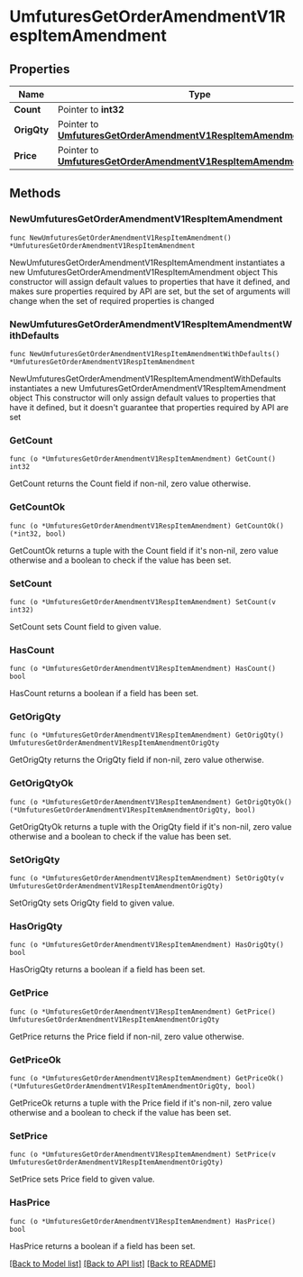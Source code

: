 # UmfuturesGetOrderAmendmentV1RespItemAmendment

## Properties

Name | Type | Description | Notes
------------ | ------------- | ------------- | -------------
**Count** | Pointer to **int32** |  | [optional] 
**OrigQty** | Pointer to [**UmfuturesGetOrderAmendmentV1RespItemAmendmentOrigQty**](UmfuturesGetOrderAmendmentV1RespItemAmendmentOrigQty.md) |  | [optional] 
**Price** | Pointer to [**UmfuturesGetOrderAmendmentV1RespItemAmendmentOrigQty**](UmfuturesGetOrderAmendmentV1RespItemAmendmentOrigQty.md) |  | [optional] 

## Methods

### NewUmfuturesGetOrderAmendmentV1RespItemAmendment

`func NewUmfuturesGetOrderAmendmentV1RespItemAmendment() *UmfuturesGetOrderAmendmentV1RespItemAmendment`

NewUmfuturesGetOrderAmendmentV1RespItemAmendment instantiates a new UmfuturesGetOrderAmendmentV1RespItemAmendment object
This constructor will assign default values to properties that have it defined,
and makes sure properties required by API are set, but the set of arguments
will change when the set of required properties is changed

### NewUmfuturesGetOrderAmendmentV1RespItemAmendmentWithDefaults

`func NewUmfuturesGetOrderAmendmentV1RespItemAmendmentWithDefaults() *UmfuturesGetOrderAmendmentV1RespItemAmendment`

NewUmfuturesGetOrderAmendmentV1RespItemAmendmentWithDefaults instantiates a new UmfuturesGetOrderAmendmentV1RespItemAmendment object
This constructor will only assign default values to properties that have it defined,
but it doesn't guarantee that properties required by API are set

### GetCount

`func (o *UmfuturesGetOrderAmendmentV1RespItemAmendment) GetCount() int32`

GetCount returns the Count field if non-nil, zero value otherwise.

### GetCountOk

`func (o *UmfuturesGetOrderAmendmentV1RespItemAmendment) GetCountOk() (*int32, bool)`

GetCountOk returns a tuple with the Count field if it's non-nil, zero value otherwise
and a boolean to check if the value has been set.

### SetCount

`func (o *UmfuturesGetOrderAmendmentV1RespItemAmendment) SetCount(v int32)`

SetCount sets Count field to given value.

### HasCount

`func (o *UmfuturesGetOrderAmendmentV1RespItemAmendment) HasCount() bool`

HasCount returns a boolean if a field has been set.

### GetOrigQty

`func (o *UmfuturesGetOrderAmendmentV1RespItemAmendment) GetOrigQty() UmfuturesGetOrderAmendmentV1RespItemAmendmentOrigQty`

GetOrigQty returns the OrigQty field if non-nil, zero value otherwise.

### GetOrigQtyOk

`func (o *UmfuturesGetOrderAmendmentV1RespItemAmendment) GetOrigQtyOk() (*UmfuturesGetOrderAmendmentV1RespItemAmendmentOrigQty, bool)`

GetOrigQtyOk returns a tuple with the OrigQty field if it's non-nil, zero value otherwise
and a boolean to check if the value has been set.

### SetOrigQty

`func (o *UmfuturesGetOrderAmendmentV1RespItemAmendment) SetOrigQty(v UmfuturesGetOrderAmendmentV1RespItemAmendmentOrigQty)`

SetOrigQty sets OrigQty field to given value.

### HasOrigQty

`func (o *UmfuturesGetOrderAmendmentV1RespItemAmendment) HasOrigQty() bool`

HasOrigQty returns a boolean if a field has been set.

### GetPrice

`func (o *UmfuturesGetOrderAmendmentV1RespItemAmendment) GetPrice() UmfuturesGetOrderAmendmentV1RespItemAmendmentOrigQty`

GetPrice returns the Price field if non-nil, zero value otherwise.

### GetPriceOk

`func (o *UmfuturesGetOrderAmendmentV1RespItemAmendment) GetPriceOk() (*UmfuturesGetOrderAmendmentV1RespItemAmendmentOrigQty, bool)`

GetPriceOk returns a tuple with the Price field if it's non-nil, zero value otherwise
and a boolean to check if the value has been set.

### SetPrice

`func (o *UmfuturesGetOrderAmendmentV1RespItemAmendment) SetPrice(v UmfuturesGetOrderAmendmentV1RespItemAmendmentOrigQty)`

SetPrice sets Price field to given value.

### HasPrice

`func (o *UmfuturesGetOrderAmendmentV1RespItemAmendment) HasPrice() bool`

HasPrice returns a boolean if a field has been set.


[[Back to Model list]](../README.md#documentation-for-models) [[Back to API list]](../README.md#documentation-for-api-endpoints) [[Back to README]](../README.md)


